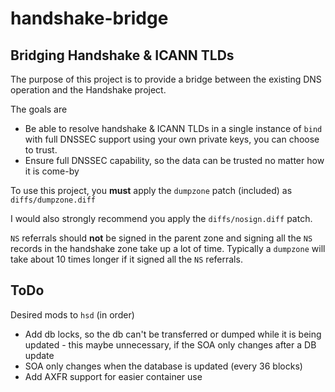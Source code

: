 # handshake-bridge
## Bridging Handshake &amp; ICANN TLDs

The purpose of this project is to provide a bridge between the existing DNS operation and the Handshake project.

The goals are
- Be able to resolve handshake & ICANN TLDs in a single instance of `bind` with full DNSSEC support using your own private keys, you can choose to trust.
- Ensure full DNSSEC capability, so the data can be trusted no matter how it is come-by

To use this project, you **must** apply the `dumpzone` patch (included) as `diffs/dumpzone.diff`

I would also strongly recommend you apply the `diffs/nosign.diff` patch.

`NS` referrals should **not** be signed in the parent zone and signing all the `NS` records in the handshake zone
take up a lot of time. Typically a `dumpzone` will take about 10 times longer if it signed all the `NS` referrals.

## ToDo

Desired mods to `hsd` (in order)

- Add db locks, so the db can't be transferred or dumped while it is being updated - this maybe unnecessary,
if the SOA only changes after a DB update
- SOA only changes when the database is updated (every 36 blocks)
- Add AXFR support for easier container use
